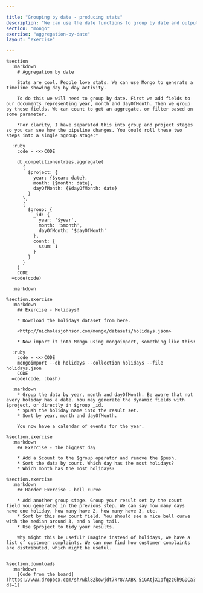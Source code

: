 ```yaml
---

title: "Grouping by date - producing stats"
description: "We can use the date functions to group by date and output stats. Pipe through project and generate date for a graph."
section: "mongo"
exercise: "aggregation-by-date"
layout: "exercise"

---
```


    %section
      :markdown
        # Aggregation by date

        Stats are cool. People love stats. We can use Mongo to generate a timeline showing day by day activity.

        To do this we will need to group by date. First we add fields to our documents representing year, month and dayOfMonth. Then we group by these fields. We can count to get an aggregate, or filter based on some parameter.

        *For clarity, I have separated this into group and project stages so you can see how the pipeline changes. You could roll these two steps into a single $group stage:*

      :ruby
        code = <<-CODE

        db.competitionentries.aggregate(
          {
            $project: {
              year: {$year: date},
              month: {$month: date},
              dayOfMonth: {$dayOfMonth: date}
            }
          },
          {
            $group: {
              _id: {
                year: '$year',
                month: '$month',
                dayOfMonth: '$dayOfMonth'
              },
              count: {
                $sum: 1
              }
            }
          }
        )
        CODE
      =code(code)

      :markdown

    %section.exercise
      :markdown
        ## Exercise - Holidays!

        * Download the holidays dataset from here.

        <http://nicholasjohnson.com/mongo/datasets/holidays.json>

        * Now import it into Mongo using mongoimport, something like this:

      :ruby
        code = <<-CODE
        mongoimport --db holidays --collection holidays --file holidays.json
        CODE
      =code(code, :bash)

      :markdown
        * Group the data by year, month and dayOfMonth. Be aware that not every holiday has a date. You may generate the dynamic fields with $project, or directly in $group _id.
        * $push the holiday name into the result set.
        * Sort by year, month and dayOfMonth.

        You now have a calendar of events for the year.

    %section.exercise
      :markdown
        ## Exercise - the biggest day

        * Add a $count to the $group operator and remove the $push.
        * Sort the data by count. Which day has the most holidays?
        * Which month has the most holidays?

    %section.exercise
      :markdown
        ## Harder Exercise - bell curve

        * Add another group stage. Group your result set by the count field you generated in the previous step. We can say how many days have one holiday, how many have 2, how many have 3, etc.
        * Sort by this new count field. You should see a nice bell curve with the median around 3, and a long tail.
        * Use $project to tidy your results.

        Why might this be useful? Imagine instead of holidays, we have a list of customer complaints. We can now find how customer complaints are distributed, which might be useful.


    %section.downloads
      :markdown
        [Code from the board](https://www.dropbox.com/sh/wkl82kowjdt7kr8/AABK-5iGAtjX1pfqzzGh9GDCa?dl=1)
